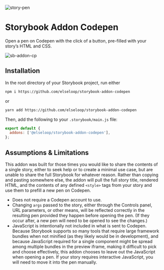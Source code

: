 ![story-pen](https://user-images.githubusercontent.com/1466832/216483536-990da991-6fde-4242-8fae-c33017fa8b11.png)

# Storybook Addon Codepen

Open a pen on Codepen with the click of a button, pre-filled with your story’s HTML and CSS.

![sb-addon-cp](https://user-images.githubusercontent.com/1466832/216485955-229d615f-67aa-4c81-ad0e-eb5bf1ae66cf.gif)

## Installation
In the root directory of your Storybook project, run either

```bash
npm i https://github.com/elseloop/storybook-addon-codepen
```

or

```bash
yarn add https://github.com/elseloop/storybook-addon-codepen
```
Then, add the following to your `.storybook/main.js` file:

```js
export default {
  addons: ['@elseloop/storybook-addon-codepen'],
};
```

## Assumptions & Limitations

This addon was built for those times you would like to share the contents of a single story, either to seek help or to create a minimal use case, but are unable to share the full Storybook for whatever reason. Rather than copying and pasting somewhere else, the addon will pull the full story title, rendered HTML, and the contents of any defined `<style>` tags from your story and use them to prefill a new pen on Codepen.

- Does not require a Codepen account to use.
- Changing `args` passed to the story, either through the Controls panel, URL parameters, or other means, will be reflected correctly in the resulting pen provided they happen before opening the pen. (If they occur after, a new pen will need to be opened to see the changes.)
- JavaScript is intentionally not included in what is sent to Codepen. Because Storybook supports so many tools that require large framework bundles when not minified (as they likely would be in development), and because JavaScript required for a single component might be spread among multiple bundles in the preview iframe, making it difficult to pick and choose effectively, this addon chooses to leave out the JavaScript when opening a pen. If your story requires interactive JavaScript, you will need to move it into the pen manually.
